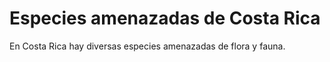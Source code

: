 # Especies amenazadas de Costa Rica

En Costa Rica hay diversas especies amenazadas de flora y fauna.
